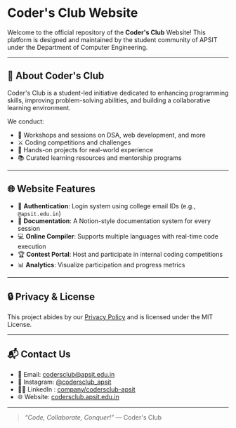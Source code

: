 # Coder's Club Website

Welcome to the official repository of the **Coder's Club** Website! This platform is designed and maintained by the student community of APSIT under the Department of Computer Engineering.

---

## 🚀 About Coder's Club
Coder's Club is a student-led initiative dedicated to enhancing programming skills, improving problem-solving abilities, and building a collaborative learning environment.

We conduct:
- 🧠 Workshops and sessions on DSA, web development, and more
- ⚔️ Coding competitions and challenges
- 🧰 Hands-on projects for real-world experience
- 📚 Curated learning resources and mentorship programs

---

## 🌐 Website Features
- 🔐 **Authentication**: Login system using college email IDs (e.g., `@apsit.edu.in`)
- 📜 **Documentation**: A Notion-style documentation system for every session
- 💻 **Online Compiler**: Supports multiple languages with real-time code execution
- 🏆 **Contest Portal**: Host and participate in internal coding competitions
- 📊 **Analytics**: Visualize participation and progress metrics


---


## 🔒 Privacy & License
This project abides by our [Privacy Policy](./PRIVACY.md) and is licensed under the MIT License.

---

## 📬 Contact Us
- 📧 Email: codersclub@apsit.edu.in
- 📸 Instagram: [@codersclub_apsit](https://instagram.com/codersclub_apsit)
- 🧑‍💼 LinkedIn : [company/codersclub-apsit](https://www.linkedin.com/company/codersclub-apsit/)
- 🌐 Website: [codersclub.apsit.edu.in](https://codersclub.apsit.edu.in/)

---

> _“Code, Collaborate, Conquer!”_ — Coder's Club

